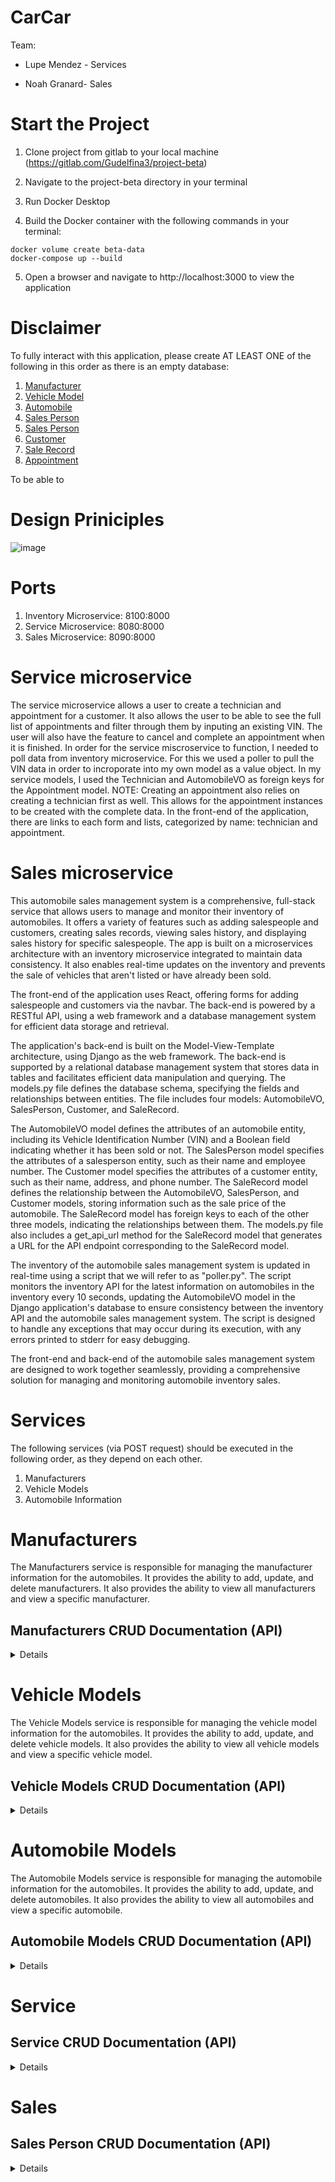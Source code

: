 # CarCar

Team:

- Lupe Mendez - Services

- Noah Granard- Sales

# Start the Project

1. Clone project from gitlab to your local machine (https://gitlab.com/Gudelfina3/project-beta)

2. Navigate to the project-beta directory in your terminal

3. Run Docker Desktop

4. Build the Docker container with the following commands in your terminal:

```
docker volume create beta-data
docker-compose up --build
```

5. Open a browser and navigate to http://localhost:3000 to view the application

# Disclaimer

To fully interact with this application, please create AT LEAST ONE of the following in this order as there is an empty database:

1. <a href="http://localhost:3000/manufacturer/create">Manufacturer</a>
2. <a href="http://localhost:3000/vehicle-model/create">Vehicle Model</a>
3. <a href="http://localhost:3000/automobile/create">Automobile</a>
4. <a href="http://localhost:3000/sales-person/create">Sales Person</a>
5. <a href="http://localhost:3000/sales-person/create">Sales Person</a>
6. <a href="http://localhost:3000/customer/create">Customer</a>
7. <a href="http://localhost:3000/sale-record/create">Sale Record</a>
8. <a href="http://localhost:3000/appointment/create">Appointment</a>

To be able to

# Design Priniciples

![image](https://i.imgur.com/xegfiBK.jpg)

# Ports

1. Inventory Microservice: 8100:8000
2. Service Microservice: 8080:8000
3. Sales Microservice: 8090:8000

# Service microservice

The service microservice allows a user to create a technician and appointment for a customer. It also allows the user to be able to see the full list of appointments and filter through them by inputing an existing VIN. The user will also have the feature to cancel and complete an appointment when it is finished. In order for the service miscroservice to function, I needed to poll data from inventory microservice. For this we used a poller to pull the VIN data in order to incroporate into my own model as a value object. In my service models, I used the Technician and AutomobileVO as foreign keys for the Appointment model. NOTE: Creating an appointment also relies on creating a technician first as well. This allows for the appointment instances to be created with the complete data. In the front-end of the application, there are links to each form and lists, categorized by name: technician and appointment.

# Sales microservice

This automobile sales management system is a comprehensive, full-stack service that allows users to manage and monitor their inventory of automobiles. It offers a variety of features such as adding salespeople and customers, creating sales records, viewing sales history, and displaying sales history for specific salespeople. The app is built on a microservices architecture with an inventory microservice integrated to maintain data consistency. It also enables real-time updates on the inventory and prevents the sale of vehicles that aren't listed or have already been sold.

The front-end of the application uses React, offering forms for adding salespeople and customers via the navbar. The back-end is powered by a RESTful API, using a web framework and a database management system for efficient data storage and retrieval.

The application's back-end is built on the Model-View-Template architecture, using Django as the web framework. The back-end is supported by a relational database management system that stores data in tables and facilitates efficient data manipulation and querying. The models.py file defines the database schema, specifying the fields and relationships between entities. The file includes four models: AutomobileVO, SalesPerson, Customer, and SaleRecord.

The AutomobileVO model defines the attributes of an automobile entity, including its Vehicle Identification Number (VIN) and a Boolean field indicating whether it has been sold or not. The SalesPerson model specifies the attributes of a salesperson entity, such as their name and employee number. The Customer model specifies the attributes of a customer entity, such as their name, address, and phone number. The SaleRecord model defines the relationship between the AutomobileVO, SalesPerson, and Customer models, storing information such as the sale price of the automobile. The SaleRecord model has foreign keys to each of the other three models, indicating the relationships between them. The models.py file also includes a get_api_url method for the SaleRecord model that generates a URL for the API endpoint corresponding to the SaleRecord model.

The inventory of the automobile sales management system is updated in real-time using a script that we will refer to as "poller.py". The script monitors the inventory API for the latest information on automobiles in the inventory every 10 seconds, updating the AutomobileVO model in the Django application's database to ensure consistency between the inventory API and the automobile sales management system. The script is designed to handle any exceptions that may occur during its execution, with any errors printed to stderr for easy debugging.

The front-end and back-end of the automobile sales management system are designed to work together seamlessly, providing a comprehensive solution for managing and monitoring automobile inventory sales.

# Services

The following services (via POST request) should be executed in the following order, as they depend on each other.

1. Manufacturers
2. Vehicle Models
3. Automobile Information

# Manufacturers

The Manufacturers service is responsible for managing the manufacturer information for the automobiles. It provides the ability to add, update, and delete manufacturers. It also provides the ability to view all manufacturers and view a specific manufacturer.

## Manufacturers CRUD Documentation (API)

<details>

# Create a manufacturer

POST request to http://localhost:8100/api/manufacturers/ with the following JSON body:

```
{
    "name": "Toyota",
}
```

Returns

```
{
    "href": "/api/manufacturers/1",
    "id": 1,
    "name": "Toyota",
}
```

### List all manufacturers

GET request to http://localhost:8100/api/manufacturers/ - no body required.

Returns

```
{
	"href": "/api/manufacturers/1/",
	"id": 1,
	"name": "Toyota"
}
```

### Get a specific manufacturer

GET request to http://localhost:8100/api/manufacturers/1/ - no body required. The number at the end of the URL is the ID of the manufacturer you want to retrieve.

Returns

```
{
    "href": "/api/manufacturers/1/",
    "id": 1,
    "name": "Toyota"
}
```

### Update a manufacturer

PUT request to http://localhost:8100/api/manufacturers/1/ with the following JSON body. The number at the end of the URL is the ID of the manufacturer you want to update:

```
{
    "name": "Ford"
}
```

Returns

```
{
    "href": "/api/manufacturers/1/",
    "id": 1,
    "name": "Ford"
}
```

### Delete a manufacturer

DELETE request to http://localhost:8100/api/manufacturers/1/ - no body required. The number at the end of the URL is the ID of the manufacturer you want to delete.

Returns

```
{
	"id": null,
	"name": "Ford"
}
```

</details>

# Vehicle Models

The Vehicle Models service is responsible for managing the vehicle model information for the automobiles. It provides the ability to add, update, and delete vehicle models. It also provides the ability to view all vehicle models and view a specific vehicle model.

## Vehicle Models CRUD Documentation (API)

<details>

### Create a vehicle model

POST request to http://localhost:8100/api/models/ with the following JSON body:

```
{
    "name": "CHRYSLER 300C SRT-8",
    "picture_url": "https://cdn.drivingline.com/media/2323560/300-srt-10.jpg?quality=70&mode=pad&copymetadata=true&w=1130"
    "manufacturer_id": 1
}
```

Returns

```{
	"href": "/api/models/1/",
	"id": 1,
	"name": "CHRYSLER 300C SRT-8",
	"picture_url": "https://cdn.drivingline.com/media/2323560/300-srt-10.jpg?quality=70&mode=pad&copymetadata=true&w=1130",
	"manufacturer": {
		"href": "/api/manufacturers/1/",
		"id": 1,
		"name": "Chrysler"
	}
}
```

### List all vehicle models

GET request to http://localhost:8100/api/models/ - no body required.

Returns

```
{
	"models": [
		{
			"href": "/api/models/1/",
			"id": 1,
			"name": "CHRYSLER 300C SRT-8",
			"picture_url": "https://cdn.drivingline.com/media/2323560/300-srt-10.jpg?quality=70&mode=pad&copymetadata=true&w=1130",
			"manufacturer": {
				"href": "/api/manufacturers/1/",
				"id": 1,
				"name": "Chrysler"
			}
		}
	]
}
```

### Get a specific vehicle model

GET request to http://localhost:8100/api/models/1/ - no body required. The number at the end of the URL is the ID of the vehicle model you want to retrieve.

Returns

```
{
	"href": "/api/models/1/",
	"id": 1,
	"name": "CHRYSLER 300C SRT-8",
	"picture_url": "https://cdn.drivingline.com/media/2323560/300-srt-10.jpg?quality=70&mode=pad&copymetadata=true&w=1130",
	"manufacturer": {
		"href": "/api/manufacturers/3/",
		"id": 3,
		"name": "Chrysler"
	}
}
```

### Update a vehicle model

PUT request to http://localhost:8100/api/models/1/ with the following JSON body. The number at the end of the URL is the ID of the vehicle model you want to update:

```
{
    "name": "CHRYSLER 500C SRT-10",
    "picture_url": "https://cdn.drivingline.com/media/2323560/300-srt-10.jpg?quality=70&mode=pad&copymetadata=true&w=1130"
    "manufacturer_id": 1
}
```

Returns

```
{
    "href": "/api/models/1/",
    "id": 1,
    "name": "CHRYSLER 500C SRT-10",
    "picture_url": "https://cdn.drivingline.com/media/2323560/300-srt-10.jpg?quality=70&mode=pad&copymetadata=true&w=1130",
    "manufacturer": {
        "href": "/api/manufacturers/1/",
        "id": 1,
        "name": "Chrysler"
    }
}
```

### Delete a vehicle model

DELETE request to http://localhost:8100/api/models/1/ - no body required. The number at the end of the URL is the ID of the vehicle model you want to delete.

Returns

```
{
	"id": null,
	"name": "CHRYSLER 500C SRT-10",
	"picture_url": "https://cdn.drivingline.com/media/2323560/300-srt-10.jpg?quality=70&mode=pad&copymetadata=true&w=1130",
	"manufacturer": {
		"href": "/api/manufacturers/1/",
		"id": 1,
		"name": "Chrysler"
	}
}
```

</details>

# Automobile Models

The Automobile Models service is responsible for managing the automobile information for the automobiles. It provides the ability to add, update, and delete automobiles. It also provides the ability to view all automobiles and view a specific automobile.

## Automobile Models CRUD Documentation (API)

<details>

### Create an Automobile model

POST request to http://localhost:8100/api/automobiles/ with the following JSON body:

```
{
  "color": "yellow",
  "year": 2083,
  "vin": "3C3CC5FB2AN120888",
  "model_id": 1
}
```

Returns

```
{
    "href": "/api/automobiles/3C3CC5FB2AN120888/",
    "id": 1,
    "color": "Yellow",
    "year": 2083,
    "vin": "3C3CC5FB2AN120888",
    "model": {
        "href": "/api/models/1/",
        "id": 1,
        "name": "CHRYSLER 500C SRT-10",
        "picture_url": "https://cdn.drivingline.com/media/2323560/300-srt-10.jpg?quality=70&mode=pad&copymetadata=true&w=1130",
        "manufacturer": {
            "href": "/api/manufacturers/1/",
            "id": 1,
            "name": "Chrysler"
        }
    }
}
```

## NOTE - All VINs must be unique. If you try to create an automobile with a VIN that already exists, you will get an error. Additionally, the VIN can be up to 17 characters long.

### Get list of Automobiles

GET request to http://localhost:8100/api/automobiles/ - no body required:

Returns

```
{
	"autos": [
		{
			"href": "/api/automobiles/3C3CC5FB2AN120888/",
			"id": 1,
			"color": "Yellow",
			"year": 2083,
			"vin": "3C3CC5FB2AN120888",
			"model": {
				"href": "/api/models/1/",
				"id": 1,
				"name": "CHRYSLER 500C SRT-10",
				"picture_url": "https://cdn.drivingline.com/media/2323560/300-srt-10.jpg?quality=70&mode=pad&copymetadata=true&w=1130",
				"manufacturer": {
					"href": "/api/manufacturers/1/",
					"id": 1,
					"name": "Chrysler"
				}
			}
		},
    ]
}
```

### Get specific Automobile model

GET request to http://localhost:8100/api/automobiles/3C3CC5FB2AN120888/ - no body required. The string at the end of the URL is the VIN of the automobile you would like to get the details about.

Returns

```
{
	"href": "/api/automobiles/3C3CC5FB2AN120888/",
	"id": 1,
	"color": "Yellow",
	"year": 2083,
	"vin": "3C3CC5FB2AN120888",
	"model": {
		"href": "/api/models/1/",
		"id": 1,
		"name": "CHRYSLER 500C SRT-10",
		"picture_url": "https://upload.wikimedia.org/wikipedia/commons/thumb/7/71/Chrysler_Sebring_front_20090302.jpg/320px-Chrysler_Sebring_front_20090302.jpg",
		"manufacturer": {
			"href": "/api/manufacturers/1/",
			"id": 1,
			"name": "Chrysler"
		}
	}
}
```

### Update Automobile model

PUT request to http://localhost:8100/api/automobiles/3C3CC5FB2AN120888/ with the following JSON body. The string at the end of the URL is the automobile's VIN:

```
{
  "color": "Red",
  "year": 2013
}
```

Returns

```
{
	"href": "/api/automobiles/3C3CC5FB2AN120888/",
	"id": 1,
	"color": "Red",
	"year": 2013,
	"vin": "3C3CC5FB2AN120888",
	"model": {
		"href": "/api/models/1/",
		"id": 1,
		"name": "CHRYSLER 500C SRT-10",
		"picture_url": https://cdn.drivingline.com/media/2323560/300-srt-10.jpg?quality=70&mode=pad&copymetadata=true&w=1130",
		"manufacturer": {
			"href": "/api/manufacturers/1/",
			"id": 1,
			"name": "Chrysler"
		}
	}
}
```

### Delete a specific Automobile model

DELETE request to http://localhost:8100/api/automobiles/3C3CC5FB2AN120888/ - no body required. The string at the end is the automobile's VIN you would like to delete.

Returns

```
{
	"href": "/api/automobiles/3C3CC5FB2AN120888/",
	"id": null,
	"color": "Red",
	"year": 2013,
	"vin": "3C3CC5FB2AN120888",
	"model": {
		"href": "/api/models/1/",
		"id": 1,
		"name": "CHRYSLER 500C SRT-10",
		"picture_url": "https://cdn.drivingline.com/media/2323560/300-srt-10.jpg?quality=70&mode=pad&copymetadata=true&w=1130",
		"manufacturer": {
			"href": "/api/manufacturers/1/",
			"id": 1,
			"name": "Chrysler"
		}
	}
}
```

</details>

# Service

## Service CRUD Documentation (API)

<details>

### Create a Technician

POST request from http://localhost:8080/api/technicians/ with the following JSON body:

```
{
	"employee_name": "Bill",
	"employee_id": "1"
}
```

Returns

```
{
	"href": "/api/technicians/1/",
	"employee_name": "Bill",
	"employee_id": "1"
}
```

### Get Technician list

GET request to http://localhost:8080/api/technicians/ - no JSON body required:

Returns

```
{
    "technicians": [
        {
            "href": "/api/technicians/1/",
            "employee_name": "Bill",
            "employee_id": 1
        },
    ]
}
```

### Get specific Technician

GET request to http://localhost:8080/api/technicians/1/ - the number at the end is the ID of technician. No JSON body required:

Returns

```
{
	"href": "/api/technicians/1/",
	"employee_name": "Bill",
	"employee_id": 1
}
```

### Delete specific Technician

DELETE request to http://localhost:8080/api/technicians/1/ - the number at the end is the ID of technician. No JSON body required:

Returns

```
* first send

{
	"deleted": true
}

 * second send

{
	"deleted": false
}
```

## Appointment CRUD Documentation (API)

### Create Appointment

POST request to http://localhost:8080/api/appointments/ with the JSON body:

```
{
	"owner_name" : "Sam",
	"vin": "3C3CC5FB2AN120888",
	"date": "2023-08-03",
	"time": "13:00",
	"reason": "squeaky tire",
	"technician": 1
}
```

Returns

```
{
	"href": "/api/appointments/1/",
	"owner_name": "Sam",
	"date": "2023-03-08",
	"time": "22:05:59.263104",
	"reason": "squeaky tire",
	"vin": {
		"vin": "3C3CC5FB2AN120888",
		"import_href": "/api/automobiles/3C3CC5FB2AN120888/"
	},
	"technician": {
		"href": "/api/technicians/1/",
		"employee_name": "Bill",
		"employee_id": 1
	}
}
```

### List Appointments

GET request to http://localhost:8080/api/appointments/ - no JSON body required:

Returns

```
{
"appointments": [
    {
    "owner_name": "Sam",
    "date": "2023-03-08",
    "time": "22:05:59.263104",
    "reason": "squeaky tire",
    "id": 4,
    "completed": false,
    "vin": {
        "vin": "3C3CC5FB2AN120888",
        "import_href": "/api/automobiles/3C3CC5FB2AN120888/"
    },
    "technician": {
        "href": "/api/technicians/1/",
        "employee_name": "Bill",
        "employee_id": 1
    }
    }
    ]
}
```

### Get specific Appointment

GET request from http://localhost:8080/api/appointments/1/ - the number at the end is the ID of the appointment. No JSON body required.

Returns

```
{
	"owner_name": "Sam",
    "date": "2023-03-08",
    "time": "22:05:59.263104",
    "reason": "squeaky tire",
    "id": 4,
    "completed": false,
    "vin": {
        "vin": "3C3CC5FB2AN120888",
        "import_href": "/api/automobiles/3C3CC5FB2AN120888/"
    },
    "technician": {
        "href": "/api/technicians/1/",
        "employee_name": "Bill",
        "employee_id": 1
    }
}
```

### Update specific Appointment

PUT request to http://localhost:8080/api/appointments/1/ - the number at the end is the ID of the appointment. The following JSON body is:

```
{
	"completed": true
}
```

Returns

```
{
	"owner_name": "Sam",
    "date": "2023-03-08",
    "time": "22:05:59.263104",
    "reason": "squeaky tire",
    "id": 4,
    "completed": true,
    "vin": {
        "vin": "3C3CC5FB2AN120888",
        "import_href": "/api/automobiles/3C3CC5FB2AN120888/"
    },
    "technician": {
        "href": "/api/technicians/1/",
        "employee_name": "Bill",
        "employee_id": 1
    }
}
```

### Delete a specific Appointment

DELETE request to http://localhost:8080/api/appointments/1/ - the number at the is the ID of the appointment. No JSON body required.

Returns

```
* first send

{
	"deleted": true
}

 * second send

{
	"deleted": false
}
```

</details>

# Sales

## Sales Person CRUD Documentation (API)

<details>

# Create Sales Person

POST request to http://localhost:8090/api/sales-person/ with the following JSON body:

```
{
  "name": "Dan",
  "employee_number": 1
}
```

Returns

```
{
    "name": "Dan",
    "employee_number": 1,
    "id": 1,
}
```

### Get list of Sales Persons

GET request to http://localhost:8090/api/sales-person/ - no body required:

Returns

```
{
	"sales_person": [
		{
			"name": "Dan",
			"employee_number": 1,
			"id": 1
		}
    ]
}
```

## Customer CRUD Documentation (API)

### Create Customer

POST request to http://localhost:8090/api/customer/ with the following JSON body:

```
{
  "name": "John",
  "Address": 123 HackReactor Way",
  "phone_number": "123-456-7890",
}
```

Returns

```
{
    "name": "John",
    "Address": 123 HackReactor Way",
    "phone_number": "123-456-7890",
    "id": 1,
}
```

### Get list of Customers

GET request to http://localhost:8090/api/customer/ - no body required:

Returns

```
{
    "customer": [
        {
            "name": "John",
            "Address": 123 HackReactor Way",
            "phone_number": "123-456-7890",
            "id": 1
        }
    ]
}
```

## Sale Record CRUD Documentation (API)

### Create Sale Record

POST request to http://localhost:8090/api/sale-record/ with the following JSON body:

```
{
 "automobile": "3C3CC5FB2AN120888",
    "sales_person": 1,
    "customer": 1,
    "sale_price": "$10,000"
}
```

Returns

```
{
	"sale_record": {
		"sales_person": {
			"name": "Dan",
			"employee_number": 1,
			"id": 1
		},
		"customer": {
			"name": "CHRYSLER 500C SRT-10",
			"address": "123 HackReactor Way",
			"phone_number": 123-456-7890",
			"id": 1
		},
		"sale_price": "$10,000",
		"id": 1,
		"vin": "3C3CC5FB2AN120888",
		"employee_number": 1
	}
}
```

</details>
